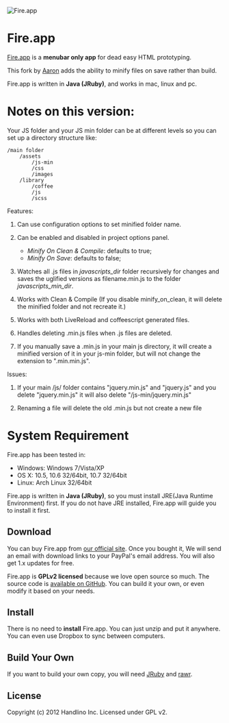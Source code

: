 ![Fire.app](https://github.com/handlino/FireApp/raw/master/lib/images/icon/256.png)

# Fire.app

[Fire.app][fireapp] is a **menubar only app** for dead easy HTML prototyping.

This fork by [Aaron](http://aaron.md/) adds the ability to minify files on save rather than build.

Fire.app is written in **Java (JRuby)**, and works in mac, linux and pc.

# Notes on this version:

Your JS folder and your JS min folder can be at different levels so you can set up a directory structure like:

```
/main folder
	/assets
		/js-min
		/css
		/images
	/library
		/coffee
		/js
		/scss
```

Features:

1. Can use configuration options to set minified folder name.

1. Can be enabled and disabled in project options panel. 
	* *Minify On Clean & Compile*: defaults to true;
	* *Minify On Save*: defaults to false;

1. Watches all .js files in _javascripts\_dir_ folder recursively for changes and saves the uglified versions as filename.min.js to the folder _javascripts\_min\_dir_. 

1. Works with Clean & Compile (If you disable minify\_on\_clean, it will delete the minified folder and not recreate it.)

1. Works with both LiveReload and coffeescript generated files.

1. Handles deleting .min.js files when .js files are deleted.

1. If you manually save a .min.js in your main js directory, it will create a minified version of it in your js-min folder, but will not change the extension to ".min.min.js".



Issues:

1. If your main /js/ folder contains "jquery.min.js" and "jquery.js" and you delete "jquery.min.js" it will also delete "/js-min/jquery.min.js"

2. Renaming a file will delete the old .min.js but not create a new file

# System Requirement

Fire.app has been tested in:

* Windows: Windows 7/Vista/XP
* OS X: 10.5, 10.6 32/64bit, 10.7 32/64bit
* Linux: Arch Linux 32/64bit

Fire.app is written in **Java (JRuby)**, so you must install JRE(Java Runtime Environment) first. If you do not have JRE installed, Fire.app will guide you to install it first.

## Download

You can buy Fire.app from [our official site][fireapp]. Once you bought it, We will send an email with download links to your PayPal's email address. You will also get 1.x updates for free.

Fire.app is **GPLv2 licensed** because we love open source so much. The source code is [available on GitHub][fireapp-github]. You can build it your own, or even modify it based on your needs.

## Install

There is no need to **install** Fire.app. You can just unzip and put it anywhere. You can even use Dropbox to sync between computers.

## Build Your Own

If you want to build your own copy, you will need [JRuby](http://jruby.org/) and [rawr](http://rawr.rubyforge.org/).

## License

Copyright (c) 2012 Handlino Inc.
Licensed under GPL v2.

[fireapp]: http://fireapp.handlino.com/
[fireapp-github]: http://github.com/handlino/fireapp